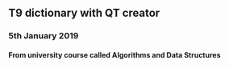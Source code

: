 ## **T9 dictionary with QT creator**

### **5th January 2019**

#### From university course called Algorithms and Data Structures
